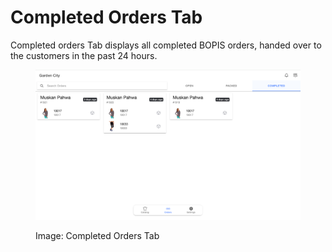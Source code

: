# Completed Orders Tab

Completed orders Tab displays all completed BOPIS orders, handed over to the customers in the past 24 hours.

<figure><img src="../../.gitbook/assets/Screenshot 2024-01-01 at 11.55.10 PM.png" alt=""><figcaption><p>Image: Completed Orders Tab</p></figcaption></figure>
